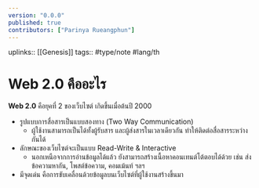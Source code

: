 ```yaml
---
version: "0.0.0"
published: true
contributors: ["Parinya Rueangphun"]
---
```

uplinks:: [[Genesis]]
tags:: #type/note #lang/th
# Web 2.0 คืออะไร
**Web 2.0** คือยุคที่ 2 ของเว็บไซต์ เกิดขึ้นเมื่อต้นปี 2000
- รูปแบบการสื่อสารเป็นแบบสองทาง (Two Way Communication)
	- ผู้ใช้งานสามารถเป็นได้ทั้งผู้รับสาร และผู้ส่งสารในเวลาเดียวกัน ทำให้ติดต่อสื่อสารระหว่างกันได้
- ลักษณะของเว็บไซต์จะเป็นแบบ Read-Write & Interactive
	- นอกเหนือจากการอ่านข้อมูลได้แล้ว ยังสามารถสร้างเนื้อหาคอนเทนต์โต้ตอบได้ด้วย เช่น ส่งข้อความหากัน, โพสต์ข้อความ, คอมเม้นท์ ฯลฯ
- มีจุดเด่น คือการขับเคลื่อนด้วยข้อมูลบนเว็บไซต์ที่ผู้ใช้งานสร้างขึ้นมา